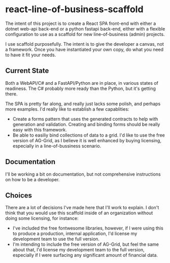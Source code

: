 # react-line-of-business-scaffold

The intent of this project is to create a React SPA front-end with either a dotnet web-api back-end or a python fastapi back-end, either with a flexible configuration to use as a scaffold for new line-of-business (admin) projects.

I use scaffold purposefully. The intent is to give the developer a canvas, not a framework. Once you have instantiated your own copy, do what you need to have it fit your needs.

## Current State

Both a WebAPI/C# and a FastAPI/Python are in place, in various states of readiness. The C# probably more ready than the Python, but it's getting there.

The SPA is pretty far along, and really just lacks some polish, and perhaps more examples. I'd really like to establish a few capablities:
- Create a forms pattern that uses the generated contracts to help with generation and validation. Creating and binding forms should be really easy with this framework.
- Be able to easiliy bind collections of data to a grid. I'd like to use the free version of AG-Grid, as I believe it is well enhanced by buying licensing, especially in a line-of-bussiness scenario.

## Documentation

I'll be working a bit on documentation, but not comprehensive instructions on how to be a developer.

## Choices

There are a lot of decisions I've made here that I'll work to explain. I don't think that you would use this scaffold inside of an organization without doing some licensing, for instance:

- I've included the free fontwesome libraries, however, if I were using this to produce a production, internal application, I'd license my development team to use the full version.
- I'm intending to include the free version of AG-Grid, but feel the same about that, I'd license my development team to the full version, especially if I were surfacing any significant amount of financial data.
